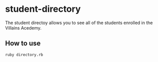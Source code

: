 # student-directory
The student directoy allows you to see all of the students
enrolled in the Villains Acedemy.

## How to use

```shell
ruby directory.rb
```